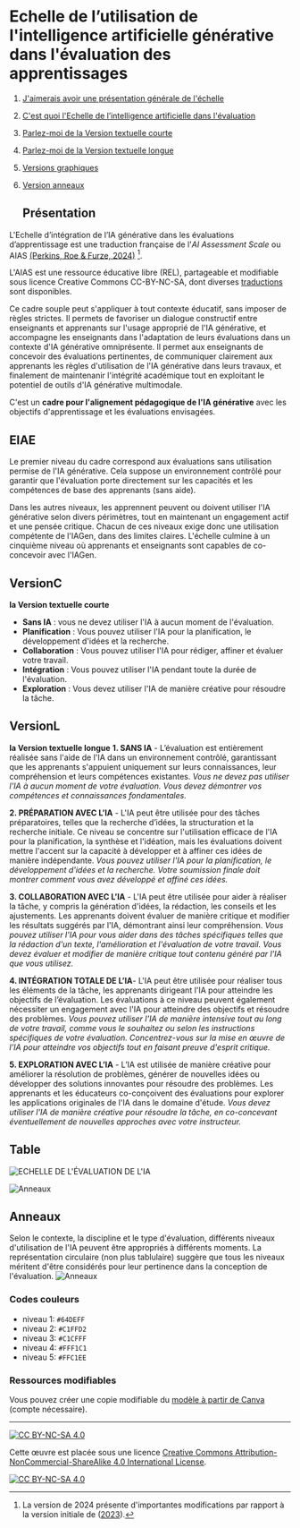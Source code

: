 # Echelle de l’utilisation de l'intelligence artificielle générative dans l'évaluation des apprentissages
1. [J'aimerais avoir une présentation générale de l'échelle](Présentation)
2. [C'est quoi l'Echelle de l’intelligence artificielle dans l'évaluation](EIAE)
3. [Parlez-moi de la Version textuelle courte](VersionC)
4. [Parlez-moi de la Version textuelle longue](VersionL)
5. [Versions graphiques](Table)
6. [Version anneaux](Anneaux)



   ## Présentation 
L'Echelle d’intégration de l’IA générative dans les évaluations d’apprentissage est une traduction française de l'*AI Assessment Scale* ou AIAS [(Perkins, Roe & Furze, 2024)](https://arxiv.org/abs/2412.09029) [^1].

L'AIAS est une ressource éducative libre (REL), partageable et modifiable sous licence Creative Commons CC-BY-NC-SA, dont diverses [traductions](https://leonfurze.com/2024/12/09/ai-assessment-scale-aias-translations-from-around-the-world/) sont disponibles.

[^1]: La version de 2024 présente d'importantes modifications par rapport à la version initiale de ([2023](https://open-publishing.org/journals/index.php/jutlp/article/view/810)).

Ce cadre souple peut s'appliquer à tout contexte éducatif, sans imposer de règles strictes. Il permets de favoriser un dialogue constructif entre enseignants et apprenants sur l'usage approprié de l'IA générative, et accompagne les enseignants dans l'adaptation de leurs évaluations dans un contexte d'IA générative omniprésente. Il permet aux enseignants de concevoir des évaluations pertinentes, de communiquer clairement aux apprenants les règles d'utilisation de l'IA générative dans leurs travaux, et finalement de maintenanir l'intégrité académique tout en exploitant le potentiel de outils d'IA générative multimodale.

C'est un **cadre pour l'alignement pédagogique de l'IA générative** avec les objectifs d'apprentissage et les évaluations envisagées.  

## EIAE

Le premier niveau du cadre correspond aux évaluations sans utilisation permise de l'IA générative. Cela suppose un environnement contrôlé pour garantir que l'évaluation porte directement sur les capacités et les compétences de base des apprenants (sans aide).

Dans les autres niveaux, les apprennent peuvent ou doivent utiliser l'IA générative selon divers périmètres, tout en maintenant un engagement actif et une pensée critique. Chacun de ces niveaux exige donc une utilisation compétente de l'IAGen, dans des limites claires. L'échelle culmine à un cinquième niveau où apprenants et enseignants sont capables de co-concevoir avec l'IAGen.

## VersionC
**la Version textuelle courte**
- **Sans IA** : vous ne devez utiliser l'IA à aucun moment de l'évaluation.
- **Planification** : Vous pouvez utiliser l'IA pour la planification, le développement d'idées et la recherche.
- **Collaboration** : Vous pouvez utiliser l'IA pour rédiger, affiner et évaluer votre travail.
- **Intégration** : Vous pouvez utiliser l'IA pendant toute la durée de l'évaluation.
- **Exploration** : Vous devez utiliser l'IA de manière créative pour résoudre la tâche.

## VersionL
**la Version textuelle longue**
**1. SANS IA** - L’évaluation est entièrement réalisée sans l'aide de l'IA dans un environnement contrôlé, garantissant que les apprenants s'appuient uniquement sur leurs connaissances, leur compréhension et leurs compétences existantes. *Vous ne devez pas utiliser l'IA à aucun moment de votre évaluation. Vous devez démontrer vos compétences et connaissances fondamentales.*

**2. PRÉPARATION AVEC L’IA** - L'IA peut être utilisée pour des tâches préparatoires, telles que la recherche d’idées, la structuration et la recherche initiale. Ce niveau se concentre sur l'utilisation efficace de l'IA pour la planification, la synthèse et l'idéation, mais les évaluations doivent mettre l'accent sur la capacité à développer et à affiner ces idées de manière indépendante. *Vous pouvez utiliser l'IA pour la planification, le développement d'idées et la recherche. Votre soumission finale doit montrer comment vous avez développé et affiné ces idées.*

**3. COLLABORATION AVEC L’IA** - L'IA peut être utilisée pour aider à réaliser la tâche, y compris la génération d'idées, la rédaction, les conseils et les ajustements. Les apprenants doivent évaluer de manière critique et modifier les résultats suggérés par l'IA, démontrant ainsi leur compréhension. *Vous pouvez utiliser l'IA pour vous aider dans des tâches spécifiques telles que la rédaction d'un texte, l'amélioration et l'évaluation de votre travail. Vous devez évaluer et modifier de manière critique tout contenu généré par l'IA que vous utilisez.*

**4. INTÉGRATION TOTALE DE L’IA**- L'IA peut être utilisée pour réaliser tous les éléments de la tâche, les apprenants dirigeant l'IA pour atteindre les objectifs de l’évaluation. Les évaluations à ce niveau peuvent également nécessiter un engagement avec l'IA pour atteindre des objectifs et résoudre des problèmes. *Vous pouvez utiliser l'IA de manière intensive tout au long de votre travail, comme vous le souhaitez ou selon les instructions spécifiques de votre évaluation. Concentrez-vous sur la mise en œuvre de l'IA pour atteindre vos objectifs tout en faisant preuve d'esprit critique.*

**5. EXPLORATION AVEC L’IA** - L’IA est utilisée de manière créative pour améliorer la résolution de problèmes, générer de nouvelles idées ou développer des solutions innovantes pour résoudre des problèmes. Les apprenants et les éducateurs co-conçoivent des évaluations pour explorer les applications originales de l'IA dans le domaine d'étude. *Vous devez utiliser l'IA de manière créative pour résoudre la tâche, en co-concevant éventuellement de nouvelles approches avec votre instructeur.*

## Table

![ECHELLE DE L'ÉVALUATION DE L'IA](https://github.com/jourde/echelle-evaluation-avec-IA/blob/main/EEIA_table.png?raw=true)

![Anneaux](https://github.com/jourde/echelle-evaluation-avec-IA/raw/main/aiasringsv2_FR.png)

## Anneaux
Selon le contexte, la discipline et le type d'évaluation, différents niveaux d'utilisation de l'IA peuvent être appropriés à différents moments. La représentation circulaire (non plus tablulaire) suggère que tous les niveaux méritent d'être considérés pour leur pertinence dans la conception de l'évaluation.
![Anneaux](https://github.com/jourde/echelle-evaluation-avec-IA/raw/main/aiasringsv2_FR.png)


### Codes couleurs
- niveau 1: `#64DEFF`
- niveau 2: `#C1FFD2`
- niveau 3: `#C1CFFF`
- niveau 4: `#FFF1C1`
- niveau 5: `#FFC1EE`

### Ressources modifiables
Vous pouvez créer une copie modifiable du [modèle à partir de Canva](https://www.canva.com/design/DAGPLiMwgmk/s30HRQJ1AKBrcKaCZ_kO8g/view?utm_content=DAGPLiMwgmk&utm_campaign=designshare&utm_medium=link&utm_source=publishsharelink&mode=preview) (compte nécessaire).

---------
[![CC BY-NC-SA 4.0][cc-by-nc-sa-shield]][cc-by-nc-sa]

Cette œuvre est placée sous une licence
[Creative Commons Attribution-NonCommercial-ShareAlike 4.0 International License][cc-by-nc-sa].

[![CC BY-NC-SA 4.0][cc-by-nc-sa-image]][cc-by-nc-sa]

[cc-by-nc-sa]: http://creativecommons.org/licenses/by-nc-sa/4.0/
[cc-by-nc-sa-image]: https://licensebuttons.net/l/by-nc-sa/4.0/88x31.png
[cc-by-nc-sa-shield]: https://img.shields.io/badge/License-CC%20BY--NC--SA%204.0-lightgrey.svg
